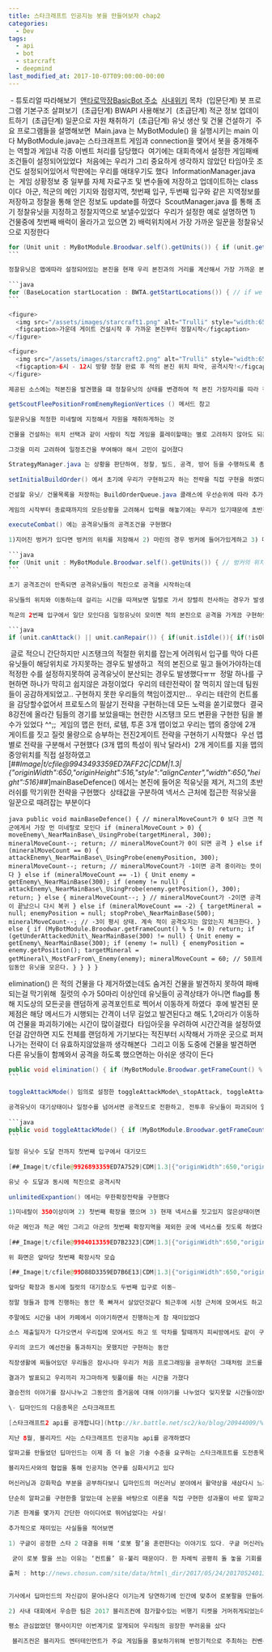 ```yaml
---
title: 스타크래프트 인공지능 봇을 만들어보자 chap2
categories:
  - Dev
tags:
  - api
  - bot
  - starcraft
  - deepmind
last_modified_at: 2017-10-07T09:00:00-00:00
---
```


 \- 튜토리얼 따라해보기
​
[앤타로막장](https://github.com/parksunwoo/makjangProject/tree/sw/JAVA/BasicBot)[BasicBot 주소](https://github.com/parksunwoo/makjangProject/tree/sw/JAVA/BasicBot) 
​
[사내위키](https://github.com/SamsungSDS-Contest/2017Guide/wiki/TutorialLevel0Bot_JAVA) 목차
​
(입문단계) 봇 프로그램 기본구조 살펴보기
​
(초급단계) BWAPI 사용해보기
​
(초급단계) 적군 정보 업데이트하기
​
(초급단계) 일꾼으로 자원 채취하기
​
(초급단계) 유닛 생산 및 건물 건설하기
​
주요 프로그램들을 설명해보면
​
Main.java 는 MyBotModule() 을 실행시키는 main 이다
​
MyBotModule.java는 스타크래프트 게임과 connection을 맺어서 봇을 중개해주는 역할과 게임내 각종 이벤트 처리를 담당했다
​
여기에는 대회측에서 설정한 게임패배조건들이 설정되어있었다
​
처음에는 우리가 그리 중요하게 생각하지 않았던 타임아웃 조건도 설정되어있어서 막판에는 우리를 애태우기도 했다
​
InformationManager.java 는
​
게임 상황정보 중 일부를 자체 자료구조 및 변수들에 저장하고 업데이트하는 class 이다
​
아군, 적군의 메인 기지와 점령지역, 첫번째 입구, 두번째 입구와 같은 지역정보를 저장하고 정찰을 통해 얻은 정보도 update를 하였다
​
ScoutManager.java 를 통해  초기 정찰유닛을 지정하고 정찰지역으로 보낼수있었다
​
우리가 설정한 예로 설명하면 1) 건물중에 첫번째 배럭이 올라가고 있으면  2) 배럭위치에서 가장 가까운 일꾼을 정찰유닛으로 지정한다
​
```java
for (Unit unit : MyBotModule.Broodwar.self().getUnits()) { if (unit.getType() == UnitType.Terran\_Barracks && unit.getType().isBuilding() == true && unit.getType().isResourceDepot() == false) { firstBuilding = unit; break; } } if (firstBuilding != null) { // grab the closest worker to the first building to send to scout Unit unit = SwWorkerManager.Instance().getClosestMineralWorkerTo(firstBuilding.getPosition()); // if we find a worker (which we should) add it to the scout units // 정찰 나갈 일꾼이 없으면, 아무것도 하지 않는다 if (unit != null) { // set unit as scout unit currentScoutUnit = unit; WorkerManager.Instance().setScoutWorker(currentScoutUnit); } }
​```
  
정찰유닛은 맵에따라 설정되어있는 본진을 현재 우리 본진과의 거리를 계산해서 가장 가까운 본진부터 순차적으로 정찰을 시작한다
​
```java
for (BaseLocation startLocation : BWTA.getStartLocations()) { // if we haven't explored it yet (방문했었던 곳은 다시 가볼 필요 없음) if (MyBotModule.Broodwar.isExplored(startLocation.getTilePosition()) == false) { // GroundDistance 를 기준으로 가장 가까운 곳으로 선정 tempDistance = (double)(InformationManager.Instance() .getMainBaseLocation(MyBotModule.Broodwar.self()).getGroundDistance(startLocation) + 0.5); if (tempDistance > 0 && tempDistance < closestDistance) { closestBaseLocation = startLocation; closestDistance = tempDistance; } } } if (closestBaseLocation != null) { // assign a scout to go scout it commandUtil.move(currentScoutUnit, closestBaseLocation.getPosition()); currentScoutTargetBaseLocation = closestBaseLocation; }
​```

<figure>
  <img src="/assets/images/starcraft1.png" alt="Trulli" style="width:650, height:516">
  <figcaption>가운데 게이트 건설시작 후 가까운 본진부터 정찰시작</figcaption>
</figure>

<figure>
  <img src="/assets/images/starcraft2.png" alt="Trulli" style="width:650, height:516">
  <figcaption>6시 - 12시 방향 정찰 완료 후 적의 본진 위치 파악, 공격시작!</figcaption>
</figure>
​
제공된 소스에는 적본진을 발견했을 떄 정찰유닛의 상태를 변경하여 적 본진 가장자리를 따라 정찰을 할수도 있었다(정찰유닛이 죽을때까지?)
​
getScoutFleePositionFromEnemyRegionVertices () 메서드 참고
​
일꾼유닛을 적정한 미네랄에 지정해서 자원을 채취하게하는 것
​
건물을 건설하는 위치 선택과 같이 사람이 직접 게임을 플레이할때는 별로 고려하지 않아도 되는부분들이 인공지능 봇의 경우
​
그것을 미리 고려하여 일정조건을 부여해야 해서 고민이 깊어졌다
​
StrategyManager.java 는 상황을 판단하여, 정찰, 빌드, 공격, 방어 등을 수행하도록 총괄 지휘를 하는 class 이다
​
setInitialBuildOrder() 에서 초기에 우리가 구현하고자 하는 전략을 직접 구현을 하였다
​
건설할 유닛/ 건물목록을 저장하는 BuildOrderQueue.java 클래스에 우선순위에 따라 추가를 해놓으면 우선순위에 맞추어서 일꾼과 건물을 생산하였다
​
게임의 시작부터 종료때까지의 모든상황을 고려해서 입력을 해놓기에는 무리가 있기때문에 초반전략만 구현했다
​
executeCombat() 에는 공격유닛들의 공격조건을 구현했다
​
1)지어진 벙커가 있다면 벙커의 위치를 저장해서 2) 마린의 경우 벙커에 들어가있게하고 3) 메딕의 경우 마린 근처에 머물고 4) 탱크는 첫번째입구에서 시즈모드상태로 대기를 하도록 하였다
​
```java
for (Unit unit : MyBotModule.Broodwar.self().getUnits()) { // 벙커의 위치를 저장 if (unit.getType() == UnitType.Terran\_Bunker && unit.isCompleted()) { bunker = unit; } // 마린의 경우 벙커에 들어가있거나 주위에 있도록 if (unit.getType() == UnitType.Terran\_Marine && unit.isIdle()){ marine = unit; if (bunker != null && bunker.getSpaceRemaining() != 0){ commandUtil.rightClick(marine, bunker); }else { commandUtil.attackMove(marine, firstChokePoint.getPoint()); } // 메딕의 경우 마린근처에 머물도록 }else if(unit.getType() == UnitType.Terran\_Medic && unit.isIdle()) { medic = unit; if(marine != null){ commandUtil.move(medic, marine.getPosition()); }else{ commandUtil.move(medic, firstChokePoint.getPoint()); } // 시즈탱크는 첫번째길목에서 시즈모드로 대기 }else if(unit.getType() == UnitType.Terran\_Siege\_Tank\_Tank\_Mode){ tank = unit; commandUtil.attackMove(tank, tankPosition); if(tank.getPoint().getDistance(tankPosition) < 50){ tank.useTech(TechType.Tank\_Siege\_Mode); } } }
​```
  
초기 공격조건이 만족되면 공격유닛들이 적진으로 공격을 시작하는데
​
유닛들의 위치와 이동하는데 걸리는 시간을 따져보면 일렬로 가서 장렬히 전사하는 경우가 발생하기에
​
적군의 2번째 입구에서 일단 모인다음 일정유닛이 모이면 적의 본진으로 공격을 가게끔 구현하였다

​```java
if (unit.canAttack() || unit.canRepair()) { if(unit.isIdle()){ if(!isOkAttackBaseLocation){ commandUtil.attackMove(unit, secondChokePointEnemey.getPoint()); if(MyBotModule.Broodwar.getUnitsInRadius(secondChokePointEnemey.getPoint(), 250).size() > 12){ isOkAttackBaseLocation = true; System.out.println("isOkAttackBaseLocation = true"); }else{ isOkAttackBaseLocation = false; System.out.println("isOkAttackBaseLocation = false"); commandUtil.attackMove(unit, secondChokePointEnemey.getPoint()); } }else{ commandUtil.attackMove(unit, targetBaseLocation.getPoint()); } } }
```
​
글로 적으니 간단하지만 시즈탱크의 적절한 위치를 잡는게 어려워서 입구를 막아 다른유닛들이 해당위치로 가지못하는 경우도 발생하고
​
적의 본진으로 밀고 들어가야하는데 적정한 수를 설정하지못하여 공격유닛이 분산되는 경우도 발생했다ㅠㅠ
​
정말 하나를 구현하면 하나가 막히고 쉽지않은 과정이었다 
​
우리의 테란전략이 잘 먹히지 않는데 팀원들이 공감하게되었고.. 구현하지 못한 우리들의 책임이겠지만...
​
우리는 테란의 컨트롤을 감당할수없어서 프로토스의 필살기 전략을 구현하는데 모든 노력을 쏟기로했다
​
결국 8강전에 올라간 팀들의 경기를 보았을때는 현란한 시즈탱크 모드 변환을 구현한 팀을 볼수가 있었다 ^^;;
​
게임의 맵은 헌터, 로템, 투혼 3개 맵이었고 우리는 맵의 중앙에 2개 게이트를 짓고 질럿 물량으로 승부하는 전진2게이트 전략을 구현하기 시작했다
​
우선 맵별로 전략을 구분해서 구현했다 (3개 맵의 특성이 워낙 달라서)
​
2개 게이트를 지을 맵의 중앙위치를 직접 설정하였고
​
[##_Image|t/cfile@9943493359ED7AFF2C|CDM|1.3|{"originWidth":650,"originHeight":516,"style":"alignCenter","width":650,"height":516}_##]
​
mainBaseDefence() 에서는 본진에 들어온 적유닛을 제거, 저그의 초반러쉬를 막기위한 전략을 구현했다
​
상태값을 구분하여 넥서스 근처에 접근한 적유닛을 일꾼으로 때려잡는 부분이다

​```java
public void mainBaseDefence() { // mineralMoveCount가 0 보다 크면 적군에게서 가장 먼 미네랄로 모인다 if (mineralMoveCount > 0) { moveEnemy\_NearMainBase\_UsingProbe(targetMineral, 300); mineralMoveCount--; return; // mineralMoveCount가 0이 되면 공격 } else if (mineralMoveCount == 0) { attackEnemy\_NearMainBase\_UsingProbe(enemyPosition, 300); mineralMoveCount--; return; // mineralMoveCount가 -1이면 공격 중이라는 뜻이다 } else if (mineralMoveCount == -1) { Unit enemy = getEnemy\_NearMainBase(300); if (enemy != null) { attackEnemy\_NearMainBase\_UsingProbe(enemy.getPosition(), 300); return; } else { mineralMoveCount--; } // mineralMoveCount가 -2이면 공격이 끝났으니 다시 복귀 } else if (mineralMoveCount == -2) { targetMineral = null; enemyPosition = null; stopProbe\_NearMainBase(500); mineralMoveCount--; // -3이 평시 상태. 계속 적이 공격오지는 않았는지 체크한다. } else { if (MyBotModule.Broodwar.getFrameCount() % 5 != 0) return; if (getUnderAttackedUnit\_NearMainBase(300) != null) { Unit enemy = getEnemy\_NearMainBase(300); if (enemy != null) { enemyPosition = enemy.getPosition(); targetMineral = getMineral\_MostFarFrom\_Enemy(enemy); mineralMoveCount = 60; // 50프레임동안 유닛을 모은다. } } } }
​```

elimination() 은 적의 건물을 다 제거하였는데도 숨겨진 건물을 발견하지 못하여 패배되는걸 막기위해
​
질럿의 수가 50마리 이상인데 유닛들이 공격상태가 아니면 flag를 통해 지도상의 모든곳을 랜덤하게 공격포인트로 찍어서 이동하게 하였다
​
후에 발견된 문제점은 해당 메서드가 시행되는 간격이 너무 길었고 발견된다고 해도 1,2마리가 이동하여 건물을 파괴하기에는 시간이 많이걸렸다
​
타임아웃을 우려하여 시간간격을 설정하였던걸 감안하면 지도 전체를 랜덤하게 가기보다는 적진부터 시작해서 가까운 곳으로 퍼져나가는 전략이 더 유효하지않았을까 생각해본다
​
그리고 이동 도중에 건물을 발견하면 다른 유닛들이 함께와서 공격을 하도록 했으면하는 아쉬운 생각이 든다
​
```java
public void elimination() { if (MyBotModule.Broodwar.getFrameCount() % 2701 != 0) return; if (!isElimination) { if (InformationManager.Instance().getUnitData(InformationManager.Instance().selfPlayer) .getNumUnits("Protoss\_Zealot") >= 50) { boolean noAttack = true; for (Unit u : MyBotModule.Broodwar.self().getUnits()) { if (u.isAttacking()) { noAttack = false; break; } } if (noAttack) { isElimination = true; } } } if (isElimination) { Random r = new Random(); int height = MyBotModule.Broodwar.mapHeight(); int width = MyBotModule.Broodwar.mapWidth(); int count = 0; for (Unit u : MyBotModule.Broodwar.self().getUnits()) { if (u.getType() == UnitType.Protoss\_Zealot) { count++; commandUtil.attackMove(u, new TilePosition(r.nextInt(width), r.nextInt(height)).toPosition()); if (count >= 30) return; } } } }
​```

toggleAttackMode() 임의로 설정한 toggleAttackMode\_stopAttack, toggleAttackMode\_startAttack 조건을 체크해서
​
공격유닛이 대기상태이나 일정수를 넘어서면 공격모드로 전환하고, 전투후 유닛들이 파괴되어 일정수 아래로 내려가면 다시 대기모드로 공수전환을 구현했다
​
```java
public void toggleAttackMode() { if (MyBotModule.Broodwar.getFrameCount() % 23 != 0) return; if (!isFirstExpantion) return; int idle = 0; for (Unit u : MyBotModule.Broodwar.self().getUnits()) { if (u.getType() == UnitType.Protoss\_Zealot && !u.isAttacking() && !u.isUnderAttack()) { if (BWTA.getGroundDistance(u.getTilePosition(), InformationManager.Instance() .getSecondChokePoint(InformationManager.Instance().selfPlayer).getPoint().toTilePosition()) <= 1000) idle++; } } if (idle <= toggleAttackMode\_stopAttack) isReadyAttack = false; else if (idle >= toggleAttackMode\_startAttack) isReadyAttack = true; } [##_Image|t/cfile@990F173359ED7A2C23|CDM|1.3|{"originWidth":650,"originHeight":516,"style":"alignCenter","width":650,"height":516}_##]
​```

일정 유닛수 도달 전까지 첫번째 입구에서 대기모드
​
[##_Image|t/cfile@9926893359ED7A7529|CDM|1.3|{"originWidth":650,"originHeight":516,"style":"alignCenter","width":650,"height":516}_##]
​
유닛 수 도달과 동시에 적진으로 공격시작
​
unlimitedExpantion() 에서는 무한확장전략을 구현했다
​
1)미네랄이 350이상이며 2) 첫번째 확장을 했으며 3) 현재 넥서스를 짓고있지 않은상태이면
​
아군 메인과 적군 메인 그리고 아군의 첫번째 확장지역을 제외한 곳에 넥서스를 짓도록 하였다
​
[##_Image|t/cfile@9904013359ED7B2323|CDM|1.3|{"originWidth":650,"originHeight":516,"style":"alignCenter","width":650,"height":516}_##]
​
위 화면은 앞마당 첫번째 확장시작 모습
​
[##_Image|t/cfile@99D88D3359ED7B6E13|CDM|1.3|{"originWidth":650,"originHeight":516,"style":"alignCenter","width":650,"height":516}_##]
​
앞마당 확장과 동시에 질럿의 대기장소도 두번째 입구로 이동~
​
정말 형들과 함께 진행하는 동안 푹 빠져서 살았던것같다 퇴근후에 시청 근처에 모여서도 하고
​
주말에도 시간을 내어 카페에서 이야기하면서 진행하는게 참 재미있었다
​
소스 제출일자가 다가오면서 우리집에 모여서도 하고 또 막차를 탈때까지 피씨방에서도 같이 구현을 했었다
​
우리의 코드가 예선전을 통과하지는 못했지만 구현하는 동안 
​
직장생활에 찌들어있던 우리들은 잠시나마 우리가 처음 프로그래밍을 공부하던 그때처럼 코드를 구현해보는 즐거움 속에 살았다
​
결과가 발표되고 우리끼리 자그마하게 뒷풀이를 하는 시간을 가졌다
​
결승전의 이야기를 잠시나누고 그동안의 즐거움에 대해 이야기를 나누었다 잊지못할 시간들이었다
​
\- 딥마인드의 다음종목은 스타크래프트
​
[스타크래프트2 api를 공개합니다](http://kr.battle.net/sc2/ko/blog/20944009/%EC%8A%A4%ED%83%80%ED%81%AC%EB%9E%98%ED%94%84%ED%8A%B8-ii-api%EB%A5%BC-%EA%B3%B5%EA%B0%9C%ED%95%A9%EB%8B%88%EB%8B%A4-2017-08-11)  : 기사보기
​
지난 8월, 블리자드 사는 스타크래프트 인공지능 api를 공개하였다
​
알파고를 만들었던 딥마인드는 이제 좀 더 높은 기술 수준을 요구하는 스타크래프트를 도전종목으로 택하고 
​
블리자드사와의 협업을 통해 인공지능 연구를 심화시키고 있다
​
머신러닝과 강화학습 부분을 공부하다보니 딥마인드의 머신러닝 분야에서 활약상을 새삼다시 느끼게되었다
​
단순히 알파고를 구현한줄 알았는데 논문을 바탕으로 이론을 직접 구현한 성과물이 바로 알파고였다
​
기존 한계를 몇가지 간단한 아이디어로 뛰어넘었다는 사실!
​
추가적으로 재미있는 사실들을 적어보면
​
1) 구글이 공정한 스타 2 대결을 위해 ‘로봇 팔’을 훈련한다는 이야기도 있다. 구글 머신러닝 연구팀을 이끄는 제프 딘은 지난해 3월 “현 시점에서 인공지능을 스타에 직접 접목할 경우 인간이 이기기는 매우 어려운데, 이는 컴퓨터가 인간보다 훨씬 많은 일을 동시에 소화하기 때문”이라며 “구글은 로봇 팔이라는 사람 팔 형태의 로봇을 만들어 훈련 중”이라고 밝혔다. 순다 피차이 구글 최고경영자(CEO)도 같은 해 5월 미국 캘리포니아주 마운틴뷰 쇼라인 엠피시어터에서 “구글은 머신러닝과 딥러닝을 활용해 로봇팔을 학습시키고 있다”고 말했다.
​
 굳이 로봇 팔을 쓰는 이유는 ‘컨트롤’ 유·불리 때문이다. 한 차례씩 공평히 돌 놓을 기회를 주고받는 턴제 게임인 바둑과는 달리, 스타는 컨트롤 면에서 인간이 훨씬 불리하다. 인간은 아무리 마우스를 빠르게 휘둘러도 서로 다른 두 지점을 한 번에 클릭하는 게 불가능하다. 하지만 컴퓨터는 내부 데이터 처리로 수십 군데를 동시에 클릭할 수 있다. 이 때문에 인간 프로게이머 분당 명령 횟수(APM)가 대개 300대 안팎인 반면, AI는 그 60~70배인 2만대에 달한다. 하지만 구글 딥마인드는 이와 같은 유리함을 버리고, 지성(知性)에 기반을 둔 전략과 전술만으로 인간을 상대하려 드는 것이다. 상당한 패기와 자신감이 엿보이는 대목이다.  
  
출처 : http://news.chosun.com/site/data/html\_dir/2017/05/24/2017052401387.html  
  
​
기사에서 딥마인드의 자신감이 묻어나온다 이기는게 당연하기에 인간에 맞추어 로봇팔을 만들어서 게임을 진행하겠다는 생각..
​
2) 사내 대회에서 우승한 팀은 2017 블리즈컨에 참가할수있는 비행기 티켓을 거머쥐게되었는데
​
평소 관심없었던 행사이지만 이번계기로 알게되어 우리팀의 굉장한 부러움을 샀다
​
 블리즈컨은 블리자드 엔터테인먼트가 주요 게임들을 홍보하기위해 반정기적으로 주최하는 컨벤션이다. 2005년 10월에 애너하임 컨벤션 센터에서 처음 열린 이후 계속 같은 장소에서 개최되고 있다. 컨벤션에서는 게임 관련 발표, 개발중인 신작과 게임 컨텐츠 미리보기, 블리자드 개발자와의 문답시간 등이 포함되어 있으며 다양한 블리자드 게임들을 체험할 수 있다. [위키백과](https://ko.wikipedia.org/wiki/%EB%B8%94%EB%A6%AC%EC%A6%88%EC%BB%A8)